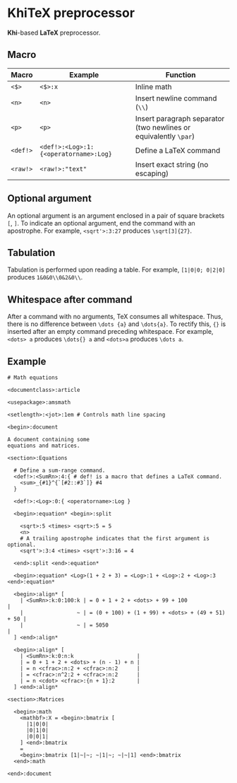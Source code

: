 # KhiTeX preprocessor

**Khi**-based **LaTeX** preprocessor.

## Macro

| Macro    | Example                               | Function                                                         |
|----------|---------------------------------------|------------------------------------------------------------------|
| `<$>`    | `<$>:x`                               | Inline math                                                      |
| `<n>`    | `<n>`                                 | Insert newline command (`\\`)                                    |
| `<p>`    | `<p>`                                 | Insert paragraph separator (two newlines or equivalently `\par`) |
| `<def!>` | `<def!>:<Log>:1:{<operatorname>:Log}` | Define a LaTeX command                                           |
| `<raw!>` | `<raw!>:"text"`                       | Insert exact string (no escaping)                                |

## Optional argument

An optional argument is an argument enclosed in a pair of square brackets `[`, `]`.
To indicate an optional argument, end the command with an apostrophe. For example,
`<sqrt'>:3:27` produces `\sqrt[3]{27}`.

## Tabulation

Tabulation is performed upon reading a table. For example, `[1|0|0; 0|2|0]` produces
`1&0&0\\0&2&0\\`.

## Whitespace after command

After a command with no arguments, TeX consumes all whitespace. Thus, there is no
difference between `\dots {a}` and `\dots{a}`. To rectify this, `{}` is inserted after
an empty command preceding whitespace. For example, `<dots> a` produces `\dots{} a`
and `<dots>a` produces `\dots a`.

## Example

```
# Math equations

<documentclass>:article

<usepackage>:amsmath

<setlength>:<jot>:1em # Controls math line spacing

<begin>:document

A document containing some
equations and matrices.

<section>:Equations

  # Define a sum-range command.
  <def!>:<SumRn>:4:{ # def! is a macro that defines a LaTeX command.
    <sum>_{#1}^{`[#2::#3`]} #4
  }

  <def!>:<Log>:0:{ <operatorname>:Log }

  <begin>:equation* <begin>:split

    <sqrt>:5 <times> <sqrt>:5 = 5
    <n>
    # A trailing apostrophe indicates that the first argument is optional.
    <sqrt'>:3:4 <times> <sqrt'>:3:16 = 4

  <end>:split <end>:equation*

  <begin>:equation* <Log>(1 + 2 + 3) = <Log>:1 + <Log>:2 + <Log>:3 <end>:equation*

  <begin>:align* [
    | <SumRn>:k:0:100:k | = 0 + 1 + 2 + <dots> + 99 + 100                  |
    |                 ~ | = (0 + 100) + (1 + 99) + <dots> + (49 + 51) + 50 |
    |                 ~ | = 5050                                           |
  ] <end>:align*

  <begin>:align* [
    | <SumRn>:k:0:n:k                    |
    | = 0 + 1 + 2 + <dots> + (n - 1) + n |
    | = n <cfrac>:n:2 + <cfrac>:n:2      |
    | = <cfrac>:n^2:2 + <cfrac>:n:2      |
    | = n <cdot> <cfrac>:{n + 1}:2       |
  ] <end>:align*

<section>:Matrices

  <begin>:math
    <mathbf>:X = <begin>:bmatrix [
      |1|0|0|
      |0|1|0|
      |0|0|1|
    ] <end>:bmatrix
    =
    <begin>:bmatrix [1|~|~; ~|1|~; ~|~|1] <end>:bmatrix
  <end>:math

<end>:document
```
